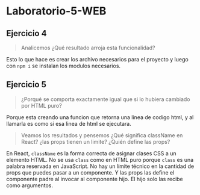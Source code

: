 # Laboratorio-5-WEB

## Ejercicio 4

>Analicemos ¿Qué resultado arroja esta funcionalidad?

Esto lo que hace es crear los archivo necesarios para el proyecto y luego con `npm i` se instalan los modulos necesarios.

## Ejercicio 5

>¿Porqué se comporta exactamente igual que si lo hubiera cambiado por HTML puro?

Porque esta creando una funcion que retorna una linea de codigo html, y al llamarla es como si esa linea de html se ejecutara.


>Veamos los resultados y pensemos ¿Qué significa className en React? ¿las props tienen un limite? ¿Quién define las props?

En React, `className` es la forma correcta de asignar clases CSS a un elemento HTML. No se usa `class` como en HTML puro porque `class` es una palabra reservada en JavaScript.
No hay un límite técnico en la cantidad de props que puedes pasar a un componente. Y las props las define el componente padre al invocar al componente hijo. El hijo solo las recibe como argumentos.



